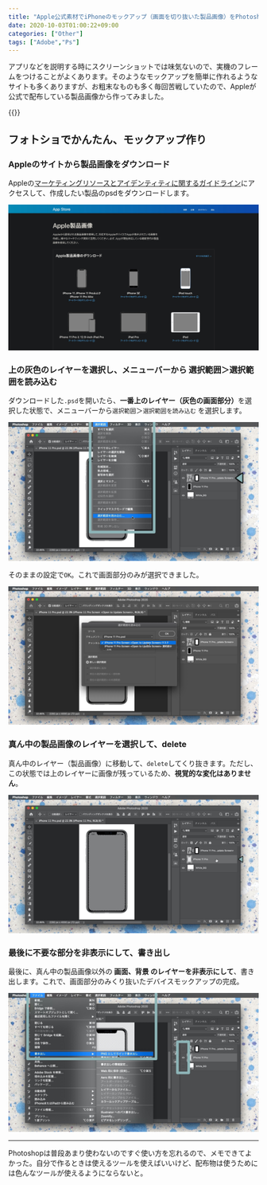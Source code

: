 ```yaml
---
title: "Apple公式素材でiPhoneのモックアップ（画面を切り抜いた製品画像）をPhotoshopで作る"
date: 2020-10-03T01:00:22+09:00
categories: ["Other"]
tags: ["Adobe","Ps"]
---
```

アプリなどを説明する時にスクリーンショットでは味気ないので、実機のフレームをつけることがよくあります。そのようなモックアップを簡単に作れるようなサイトも多くありますが、お粗末なものも多く毎回苦戦していたので、Appleが公式で配布している製品画像から作ってみました。

{{<ad>}}

## フォトショでかんたん、モックアップ作り

### Appleのサイトから製品画像をダウンロード

Appleの[マーケティングリソースとアイデンティティに関するガイドライン](https://developer.apple.com/jp/app-store/marketing/guidelines/#section-products)にアクセスして、作成したい製品のpsdをダウンロードします。

![](../../../images/ps-iphone-cliping-0.jpg)

### 上の灰色のレイヤーを選択し、メニューバーから 選択範囲＞選択範囲を読み込む

ダウンロードした`.psd`を開いたら、<b>一番上のレイヤー（灰色の画面部分）</b>を選択した状態で、メニューバーから`選択範囲`＞`選択範囲を読み込む` を選択します。

![メニューバー＞選択範囲＞選択範囲を読み込む](../../../images/ps-iphone-cliping-1.jpg)

そのままの設定で`OK`。これで画面部分のみが選択できました。

![](../../../images/ps-iphone-cliping-2-1554400.jpg)

### 真ん中の製品画像のレイヤーを選択して、delete

真ん中のレイヤー（製品画像）に移動して、`delete`してくり抜きます。ただし、この状態では上のレイヤーに画像が残っているため、<b>視覚的な変化はありません</b>。

![](../../../images/ps-iphone-cliping-3.jpg)

### 最後に不要な部分を非表示にして、書き出し

最後に、真ん中の製品画像以外の<b> 画面、背景 のレイヤーを非表示にして</b>、書き出します。これで、画面部分のみくり抜いたデバイスモックアップの完成。

![](../../../images/ps-iphone-cliping-4.jpg)

***

Photoshopは普段あまり使わないのですぐ使い方を忘れるので、メモできてよかった。自分で作るときは使えるツールを使えばいいけど、配布物は使うためには色んなツールが使えるようにならないと。